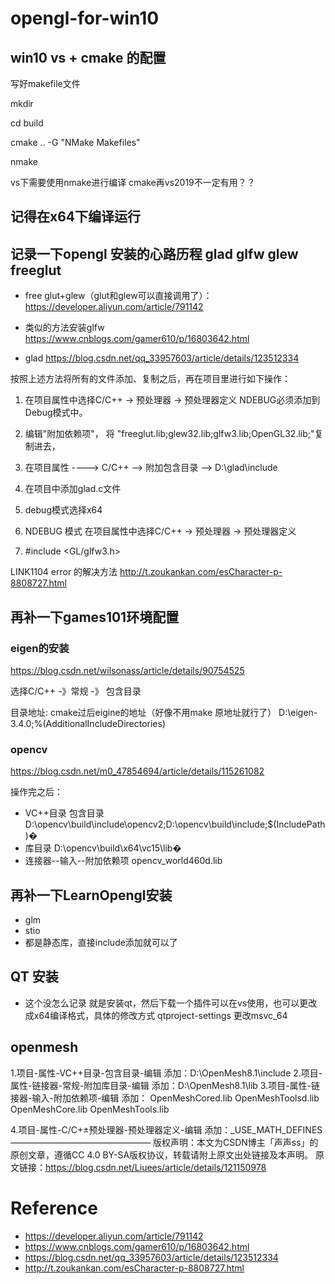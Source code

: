 # opengl-for-win10


## win10 vs + cmake 的配置
写好makefile文件

mkdir

cd build

cmake .. -G "NMake Makefiles"

nmake


vs下需要使用nmake进行编译 cmake再vs2019不一定有用？？


## 记得在x64下编译运行

## 记录一下opengl 安装的心路历程 glad glfw glew freeglut

* free glut+glew（glut和glew可以直接调用了）：https://developer.aliyun.com/article/791142

* 类似的方法安装glfw https://www.cnblogs.com/gamer610/p/16803642.html

* glad https://blog.csdn.net/qq_33957603/article/details/123512334

按照上述方法将所有的文件添加、复制之后，再在项目里进行如下操作：

1. 在项目属性中选择C/C++ -> 预处理器 -> 预处理器定义 NDEBUG必须添加到Debug模式中。



2. 编辑"附加依赖项"， 将  "freeglut.lib;glew32.lib;glfw3.lib;OpenGL32.lib;"复制进去，

3. 在项目属性 ----> C/C++ —> 附加包含目录 —> D:\glad\include

4. 在项目中添加glad.c文件

5. debug模式选择x64 

6. NDEBUG 模式 在项目属性中选择C/C++ -> 预处理器 -> 预处理器定义

7. #include <GL/glfw3.h>

LINK1104 error 的解决方法 http://t.zoukankan.com/esCharacter-p-8808727.html


## 再补一下games101环境配置

### eigen的安装
https://blog.csdn.net/wilsonass/article/details/90754525

选择C/C++  -》常规  -》  包含目录 

目录地址: cmake过后eigine的地址（好像不用make 原地址就行了） D:\eigen-3.4.0;%(AdditionalIncludeDirectories)

### opencv

https://blog.csdn.net/m0_47854694/article/details/115261082


操作完之后：

* VC++目录 包含目录 D:\opencv\build\include\opencv2;D:\opencv\build\include;$(IncludePath)�
* 库目录 D:\opencv\build\x64\vc15\lib�
* 连接器--输入--附加依赖项 opencv_world460d.lib 

## 再补一下LearnOpengl安装

* glm
* stio
* 都是静态库，直接include添加就可以了

## QT 安装

* 这个没怎么记录 就是安装qt，然后下载一个插件可以在vs使用，也可以更改成x64编译格式，具体的修改方式 qtproject-settings 更改msvc_64

## openmesh

1.项目-属性-VC++目录-包含目录-编辑
添加：D:\OpenMesh8.1\include
2.项目-属性-链接器-常规-附加库目录-编辑
添加：D:\OpenMesh8.1\lib
3.项目-属性-链接器-输入-附加依赖项-编辑
添加：
OpenMeshCored.lib
OpenMeshToolsd.lib
OpenMeshCore.lib
OpenMeshTools.lib

4.项目-属性-C/C+±预处理器-预处理器定义-编辑
添加：_USE_MATH_DEFINES
————————————————
版权声明：本文为CSDN博主「声声ss」的原创文章，遵循CC 4.0 BY-SA版权协议，转载请附上原文出处链接及本声明。
原文链接：https://blog.csdn.net/Liuees/article/details/121150978

# Reference

* https://developer.aliyun.com/article/791142
* https://www.cnblogs.com/gamer610/p/16803642.html
* https://blog.csdn.net/qq_33957603/article/details/123512334
* http://t.zoukankan.com/esCharacter-p-8808727.html
